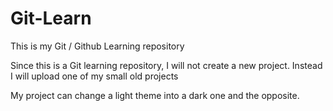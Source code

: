 # Git-Learn
This is my Git / Github Learning repository

Since this is a Git learning repository, I will not create a new project. Instead I will upload one of my small old projects

My project can change a light theme into a dark one and the opposite.

